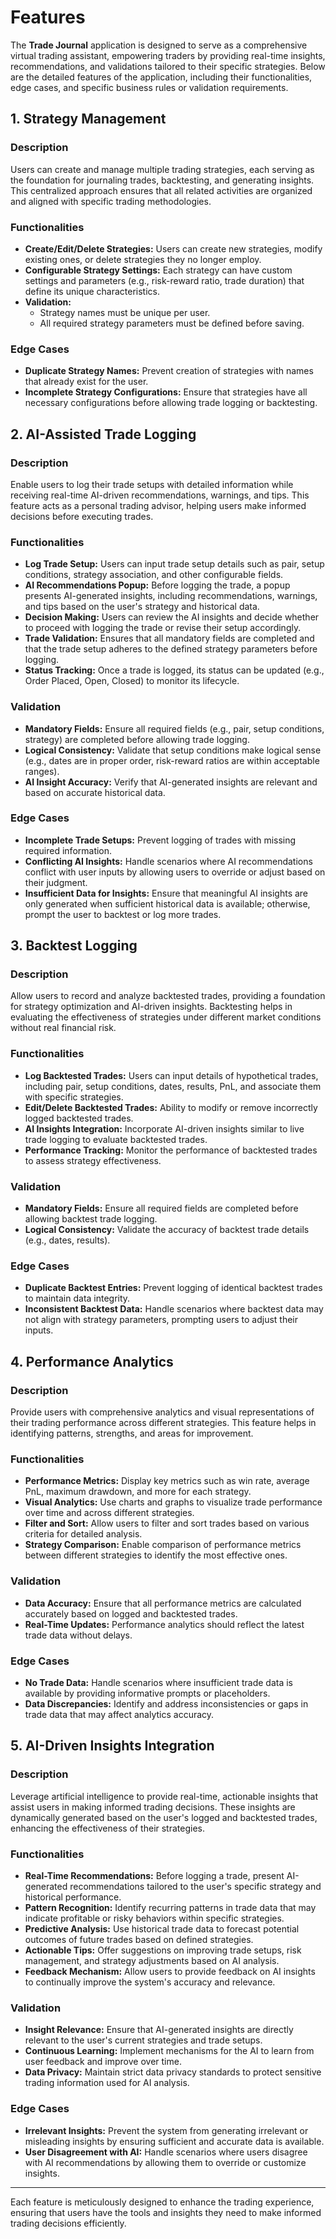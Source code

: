 # Features

The **Trade Journal** application is designed to serve as a comprehensive virtual trading assistant, empowering traders by providing real-time insights, recommendations, and validations tailored to their specific strategies. Below are the detailed features of the application, including their functionalities, edge cases, and specific business rules or validation requirements.

## 1. Strategy Management

### Description

Users can create and manage multiple trading strategies, each serving as the foundation for journaling trades, backtesting, and generating insights. This centralized approach ensures that all related activities are organized and aligned with specific trading methodologies.

### Functionalities

- **Create/Edit/Delete Strategies:** Users can create new strategies, modify existing ones, or delete strategies they no longer employ.
- **Configurable Strategy Settings:** Each strategy can have custom settings and parameters (e.g., risk-reward ratio, trade duration) that define its unique characteristics.
- **Validation:**
  - Strategy names must be unique per user.
  - All required strategy parameters must be defined before saving.

### Edge Cases

- **Duplicate Strategy Names:** Prevent creation of strategies with names that already exist for the user.
- **Incomplete Strategy Configurations:** Ensure that strategies have all necessary configurations before allowing trade logging or backtesting.

## 2. AI-Assisted Trade Logging

### Description

Enable users to log their trade setups with detailed information while receiving real-time AI-driven recommendations, warnings, and tips. This feature acts as a personal trading advisor, helping users make informed decisions before executing trades.

### Functionalities

- **Log Trade Setup:** Users can input trade setup details such as pair, setup conditions, strategy association, and other configurable fields.
- **AI Recommendations Popup:** Before logging the trade, a popup presents AI-generated insights, including recommendations, warnings, and tips based on the user's strategy and historical data.
- **Decision Making:** Users can review the AI insights and decide whether to proceed with logging the trade or revise their setup accordingly.
- **Trade Validation:** Ensures that all mandatory fields are completed and that the trade setup adheres to the defined strategy parameters before logging.
- **Status Tracking:** Once a trade is logged, its status can be updated (e.g., Order Placed, Open, Closed) to monitor its lifecycle.

### Validation

- **Mandatory Fields:** Ensure all required fields (e.g., pair, setup conditions, strategy) are completed before allowing trade logging.
- **Logical Consistency:** Validate that setup conditions make logical sense (e.g., dates are in proper order, risk-reward ratios are within acceptable ranges).
- **AI Insight Accuracy:** Verify that AI-generated insights are relevant and based on accurate historical data.

### Edge Cases

- **Incomplete Trade Setups:** Prevent logging of trades with missing required information.
- **Conflicting AI Insights:** Handle scenarios where AI recommendations conflict with user inputs by allowing users to override or adjust based on their judgment.
- **Insufficient Data for Insights:** Ensure that meaningful AI insights are only generated when sufficient historical data is available; otherwise, prompt the user to backtest or log more trades.

## 3. Backtest Logging

### Description

Allow users to record and analyze backtested trades, providing a foundation for strategy optimization and AI-driven insights. Backtesting helps in evaluating the effectiveness of strategies under different market conditions without real financial risk.

### Functionalities

- **Log Backtested Trades:** Users can input details of hypothetical trades, including pair, setup conditions, dates, results, PnL, and associate them with specific strategies.
- **Edit/Delete Backtested Trades:** Ability to modify or remove incorrectly logged backtested trades.
- **AI Insights Integration:** Incorporate AI-driven insights similar to live trade logging to evaluate backtested trades.
- **Performance Tracking:** Monitor the performance of backtested trades to assess strategy effectiveness.

### Validation

- **Mandatory Fields:** Ensure all required fields are completed before allowing backtest trade logging.
- **Logical Consistency:** Validate the accuracy of backtest trade details (e.g., dates, results).

### Edge Cases

- **Duplicate Backtest Entries:** Prevent logging of identical backtest trades to maintain data integrity.
- **Inconsistent Backtest Data:** Handle scenarios where backtest data may not align with strategy parameters, prompting users to adjust their inputs.

## 4. Performance Analytics

### Description

Provide users with comprehensive analytics and visual representations of their trading performance across different strategies. This feature helps in identifying patterns, strengths, and areas for improvement.

### Functionalities

- **Performance Metrics:** Display key metrics such as win rate, average PnL, maximum drawdown, and more for each strategy.
- **Visual Analytics:** Use charts and graphs to visualize trade performance over time and across different strategies.
- **Filter and Sort:** Allow users to filter and sort trades based on various criteria for detailed analysis.
- **Strategy Comparison:** Enable comparison of performance metrics between different strategies to identify the most effective ones.

### Validation

- **Data Accuracy:** Ensure that all performance metrics are calculated accurately based on logged and backtested trades.
- **Real-Time Updates:** Performance analytics should reflect the latest trade data without delays.

### Edge Cases

- **No Trade Data:** Handle scenarios where insufficient trade data is available by providing informative prompts or placeholders.
- **Data Discrepancies:** Identify and address inconsistencies or gaps in trade data that may affect analytics accuracy.

## 5. AI-Driven Insights Integration

### Description

Leverage artificial intelligence to provide real-time, actionable insights that assist users in making informed trading decisions. These insights are dynamically generated based on the user's logged and backtested trades, enhancing the effectiveness of their strategies.

### Functionalities

- **Real-Time Recommendations:** Before logging a trade, present AI-generated recommendations tailored to the user's specific strategy and historical performance.
- **Pattern Recognition:** Identify recurring patterns in trade data that may indicate profitable or risky behaviors within specific strategies.
- **Predictive Analysis:** Use historical trade data to forecast potential outcomes of future trades based on defined strategies.
- **Actionable Tips:** Offer suggestions on improving trade setups, risk management, and strategy adjustments based on AI analysis.
- **Feedback Mechanism:** Allow users to provide feedback on AI insights to continually improve the system's accuracy and relevance.

### Validation

- **Insight Relevance:** Ensure that AI-generated insights are directly relevant to the user's current strategies and trade setups.
- **Continuous Learning:** Implement mechanisms for the AI to learn from user feedback and improve over time.
- **Data Privacy:** Maintain strict data privacy standards to protect sensitive trading information used for AI analysis.

### Edge Cases

- **Irrelevant Insights:** Prevent the system from generating irrelevant or misleading insights by ensuring sufficient and accurate data is available.
- **User Disagreement with AI:** Handle scenarios where users disagree with AI recommendations by allowing them to override or customize insights.

---

Each feature is meticulously designed to enhance the trading experience, ensuring that users have the tools and insights they need to make informed trading decisions efficiently.
